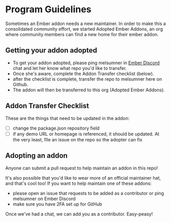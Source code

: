 # Program Guidelines
Sometimes an Ember addon needs a new maintainer. In order to make this a consolidated community effort, we started Adopted Ember Addons, an org where community members can find a new home for their ember addon. 

## Getting your addon adopted
- To get your addon adopted, please ping melsumner in [Ember Discord](https://discord.gg/emberjs) chat and let her know what repo you'd like to transfer. 
- Once she's aware, complete the Addon Transfer checklist (below).
- after the checklist is complete, transfer the repo to melsumner here on Github. 
- The addon will then be transferred to this org (Adopted Ember Addons). 

## Addon Transfer Checklist
These are the things that need to be updated in the addon: 
- [ ] change the package.json repository field
- [ ] if any demo URL or homepage is referenced, it should be updated. At the very least, file an issue on the repo so the adopter can fix

## Adopting an addon
Anyone can submit a pull request to help maintain an addon in this repo! 

It's also possible that you'd like to wear more of an official maintainer hat, and that's cool too! If you want to help maintain one of these addons:
- please open an issue that requests to be added as a contributor or ping melsumner on Ember Discord 
- make sure you have 2FA set up for GitHub

Once we've had a chat, we can add you as a contributor. Easy-peasy!
